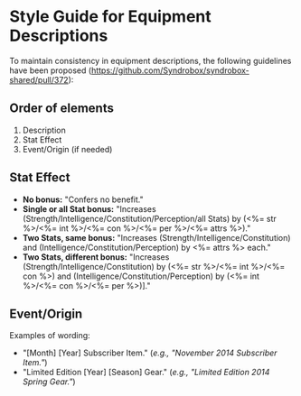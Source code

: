 # Style Guide for Equipment Descriptions

To maintain consistency in equipment descriptions, the following guidelines have been proposed (https://github.com/Syndrobox/syndrobox-shared/pull/372):

## Order of elements
1. Description
2. Stat Effect
3. Event/Origin (if needed)

## Stat Effect
* **No bonus:**
"Confers no benefit."
* **Single or all Stat bonus:**
"Increases (Strength/Intelligence/Constitution/Perception/all Stats) by (<%= str %>/<%= int %>/<%= con %>/<%= per %>/<%= attrs %>)."
* **Two Stats, same bonus:**
"Increases (Strength/Intelligence/Constitution) and (Intelligence/Constitution/Perception) by <%= attrs %> each."
* **Two Stats, different bonus:**
"Increases (Strength/Intelligence/Constitution) by (<%= str %>/<%= int %>/<%= con %>) and (Intelligence/Constitution/Perception) by (<%= int %>/<%= con %>/<%= per %>)]."

## Event/Origin
Examples of wording:
* "[Month] [Year] Subscriber Item." (_e.g., "November 2014 Subscriber Item."_)
* "Limited Edition [Year] [Season] Gear." (_e.g., "Limited Edition 2014 Spring Gear."_)
